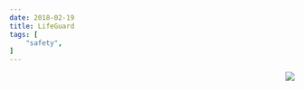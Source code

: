 ```yaml
---
date: 2018-02-19
title: LifeGuard
tags: [
    "safety",
]
---
```

<img align="right" src="https://i.imgur.com/p8jenZt.png" style="width=15%">

